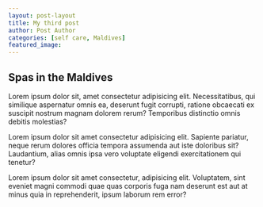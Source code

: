 ```yaml
---
layout: post-layout
title: My third post
author: Post Author
categories: [self care, Maldives]
featured_image:
---
```


## Spas in the Maldives

Lorem ipsum dolor sit, amet consectetur adipisicing elit. Necessitatibus, qui similique aspernatur omnis ea, deserunt fugit corrupti, ratione obcaecati ex suscipit nostrum magnam dolorem rerum? Temporibus distinctio omnis debitis molestias?

Lorem ipsum dolor sit amet consectetur adipisicing elit. Sapiente pariatur, neque rerum dolores officia tempora assumenda aut iste doloribus sit? Laudantium, alias omnis ipsa vero voluptate eligendi exercitationem qui tenetur?

Lorem ipsum dolor sit amet consectetur, adipisicing elit. Voluptatem, sint eveniet magni commodi quae quas corporis fuga nam deserunt est aut at minus quia in reprehenderit, ipsum laborum rem error?
